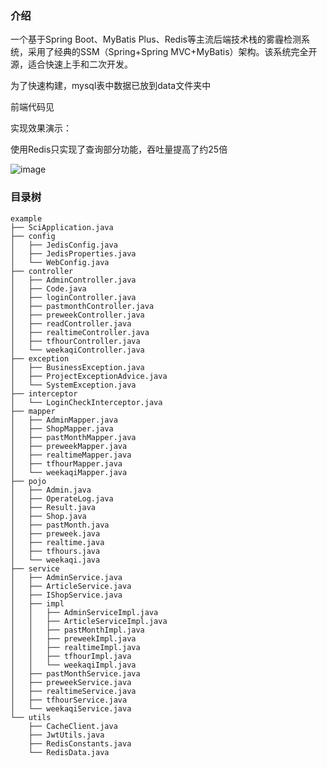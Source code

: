 ### 介绍

一个基于Spring Boot、MyBatis Plus、Redis等主流后端技术栈的雾霾检测系统，采用了经典的SSM（Spring+Spring MVC+MyBatis）架构。该系统完全开源，适合快速上手和二次开发。

为了快速构建，mysql表中数据已放到data文件夹中

前端代码见

实现效果演示：

使用Redis只实现了查询部分功能，吞吐量提高了约25倍

![image](https://github.com/plucknight/HazePredictionRear/assets/96863787/ef2a59d6-9510-4fde-9541-48d1cd7a2e26)


### 目录树
```
example
├── SciApplication.java
├── config
│   ├── JedisConfig.java
│   ├── JedisProperties.java
│   └── WebConfig.java
├── controller
│   ├── AdminController.java
│   ├── Code.java
│   ├── loginController.java
│   ├── pastmonthController.java
│   ├── preweekController.java
│   ├── readController.java
│   ├── realtimeController.java
│   ├── tfhourController.java
│   └── weekaqiController.java
├── exception
│   ├── BusinessException.java
│   ├── ProjectExceptionAdvice.java
│   └── SystemException.java
├── interceptor
│   └── LoginCheckInterceptor.java
├── mapper
│   ├── AdminMapper.java
│   ├── ShopMapper.java
│   ├── pastMonthMapper.java
│   ├── preweekMapper.java
│   ├── realtimeMapper.java
│   ├── tfhourMapper.java
│   └── weekaqiMapper.java
├── pojo
│   ├── Admin.java
│   ├── OperateLog.java
│   ├── Result.java
│   ├── Shop.java
│   ├── pastMonth.java
│   ├── preweek.java
│   ├── realtime.java
│   ├── tfhours.java
│   └── weekaqi.java
├── service
│   ├── AdminService.java
│   ├── ArticleService.java
│   ├── IShopService.java
│   ├── impl
│   │   ├── AdminServiceImpl.java
│   │   ├── ArticleServiceImpl.java
│   │   ├── pastMonthImpl.java
│   │   ├── preweekImpl.java
│   │   ├── realtimeImpl.java
│   │   ├── tfhourImpl.java
│   │   └── weekaqiImpl.java
│   ├── pastMonthService.java
│   ├── preweekService.java
│   ├── realtimeService.java
│   ├── tfhourService.java
│   └── weekaqiService.java
└── utils
    ├── CacheClient.java
    ├── JwtUtils.java
    ├── RedisConstants.java
    └── RedisData.java
```
